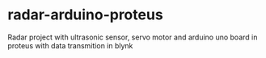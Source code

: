 # radar-arduino-proteus
Radar project with ultrasonic sensor, servo motor and arduino uno board in proteus with data transmition in blynk

